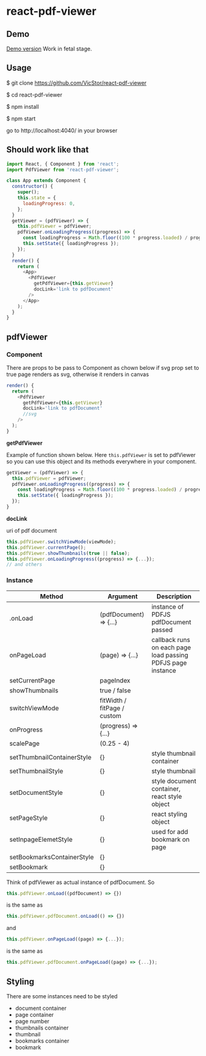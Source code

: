 # react-pdf-viewer

## Demo

[Demo version](https://calm-ridge-49297.herokuapp.com/)
Work in fetal stage.

## Usage

$ git clone https://github.com/VicStor/react-pdf-viewer

$ cd react-pdf-viewer

$ npm install

$ npm start

go to http://localhost:4040/ in your browser

## Should work like that

```js
import React, { Component } from 'react';
import PdfViewer from 'react-pdf-viewer';

class App extends Component {
  constructor() {
    super();
    this.state = {
      loadingProgress: 0,
    };
  }
  getViewer = (pdfViewer) => {
    this.pdfViewer = pdfViewer;
    pdfViewer.onLoadingProgress((progress) => {
      const loadingProgress = Math.floor((100 * progress.loaded) / progress.total);
      this.setState({ loadingProgress });
    });
  }
  render() {
    return (
      <App>
        <PdfViewer
          getPdfViewer={this.getViewer}
          docLink='link to pdfDocument'
        />
      </App>
    );
  }
}
```

## pdfViewer

### Component

There are props to be pass to <PdfViewer /> Component as chown below
if svg prop set to true page renders as svg, otherwise it renders in canvas
```js
render() {
  return (
    <PdfViewer
      getPdfViewer={this.getViewer}
      docLink='link to pdfDocument'
      //svg
    />
  );
}
```
**getPdfViewer**

Example of function shown below. Here `this.pdfViewer` is set to pdfViewer so you can use this object and its methods everywhere in your component.
```js
getViewer = (pdfViewer) => {
  this.pdfViewer = pdfViewer;
  pdfViewer.onLoadingProgress((progress) => {
    const loadingProgress = Math.floor((100 * progress.loaded) / progress.total);
    this.setState({ loadingProgress });
  });
}
```
**docLink**

uri of pdf document

```js
this.pdfViewer.switchViewMode(viewMode);
this.pdfViewer.currentPage();
this.pdfViewer.showThumbnails(true || false);
this.pdfViewer.onLoadingProgress((progress) => {...});
// and others
```

### Instance

| Method | Argument | Description |
|---|---|---|
| .onLoad | (pdfDocument) => {...} | instance of PDFJS pdfDocument passed |
| onPageLoad | (page) => {...} | callback runs on each page load passing PDFJS page instance |
| setCurrentPage | pageIndex | |
| showThumbnails | true / false | |
| switchViewMode | fitWidth / fitPage / custom | |
| onProgress | (progress) => {...} | |
| scalePage | (0.25 - 4) | |
| setThumbnailContainerStyle | {} | style thumbnail container |
| setThumbnailStyle | {} |  style thumbnail |
| setDocumentStyle | {} | style document container, react style object |
| setPageStyle | {} |  react styling object |
| setInpageElemetStyle | {} | used for add bookmark on page |
| setBookmarksContainerStyle | {} |  |
| setBookmark | {} |  |


Think of pdfViewer as actual instance of pdfDocument.
So
```js
this.pdfViewer.onLoad((pdfDocument) => {})
```
is the same as
```js
this.pdfViewer.pdfDocument.onLoad(() => {})
```
and
```js
this.pdfViewer.onPageLoad((page) => {...});
```
is the same as
```js
this.pdfViewer.pdfDocument.onPageLoad((page) => {...});
```

## Styling

There are some instances need to be styled
- document container
- page container
- page number
- thumbnails container
- thumbnail
- bookmarks container
- bookmark
